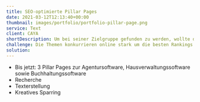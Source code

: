 ```yaml
---
title: SEO-optimierte Pillar Pages
date: 2021-03-12T12:13:40+00:00
thumbnail: images/portfolio/portfolio-pillar-page.png
service: Text
client: CAYA
shortDescription: Um bei seiner Zielgruppe gefunden zu werden, wollte das Unternehmen CAYA auf umfassende Pillar Pages zu verschiedenen Themen setzen. SEO-optimiert, damit Traffic vor allem organisch generiert werden kann. Bis jetzt wurde zusammen an drei der langen Formate gearbeitet.  
challenge: Die Themen konkurrieren online stark um die besten Rankings. Auch andere Seiten besetzen die Nische. Umso mehr musste auf hochwertige Inhalte mit Merhwert gesetzt werden. Aber nicht nur Qualität war wichtig. Denn gerade für Online-Magazine ist es schwer, lange Formate zu entwickeln, die bei einem Leser genug Interesse wecken und ihn animieren, weiter zu lesen. Ein Mix aus Expertise und Informationen gepaart mit Storytelling und einer guten User Experience auf der Seite soll den Erfolg bringen. Das bedeutete nicht nur, den Text zu erstellen, sondern auch schon während der Kreation visuell zu denken.
solution: 
---
```

- Bis jetzt: 3 Pillar Pages zur Agentursoftware, Hausverwaltungssoftware sowie Buchhaltungssoftware
- Recherche 
- Texterstellung
- Kreatives Sparring 
